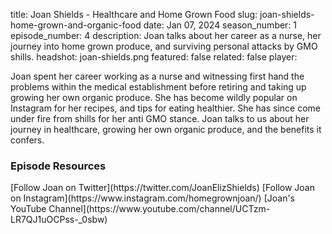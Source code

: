 title: Joan Shields - Healthcare and Home Grown Food
slug: joan-shields-home-grown-and-organic-food
date: Jan 07, 2024
season_number: 1
episode_number: 4
description: Joan talks about her career as a nurse, her journey into home grown produce, and surviving personal attacks by GMO shills.
headshot: joan-shields.png
featured: false
related: false
player: <div id='buzzsprout-small-player-limit-5-artist-joan-shields'></div><script type='text/javascript' charset='utf-8' src='https://www.buzzsprout.com/2229227.js?artist=Joan+Shields&container_id=buzzsprout-small-player-limit-5-artist-joan-shields&limit=5&player=small'></script>

Joan spent her career working as a nurse and witnessing first hand the problems within the medical establishment before retiring and taking up growing her own organic produce. She has become wildly popular on Instagram for her recipes, and tips for eating healthier. She has since come under fire from shills for her anti GMO stance. Joan talks to us about her journey in healthcare, growing her own organic produce, and the benefits it confers.  
  
<h3 class="tilt-neon white mt-5 mb-3">Episode Resources</h3>
[Follow Joan on Twitter](https://twitter.com/JoanElizShields)  
[Follow Joan on Instagram](https://www.instagram.com/homegrownjoan/)  
[Joan's YouTube Channel](https://www.youtube.com/channel/UCTzm-LR7QJ1uOCPss-_0sbw)  
